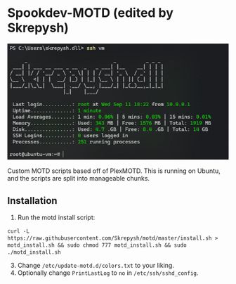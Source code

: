 # Spookdev-MOTD (edited by Skrepysh)

![MOTD-Screenshot](screenshot.png)

Custom MOTD scripts based off of PlexMOTD. This is running on Ubuntu, and the scripts are split into manageable chunks.

## Installation
1. Run the motd install script: 
```
curl -L https://raw.githubusercontent.com/Skrepysh/motd/master/install.sh > motd_install.sh && sudo chmod 777 motd_install.sh && sudo ./motd_install.sh
```
3. Change `/etc/update-motd.d/colors.txt` to your liking.
4. Optionally change `PrintLastLog` to `no` in `/etc/ssh/sshd_config`.
